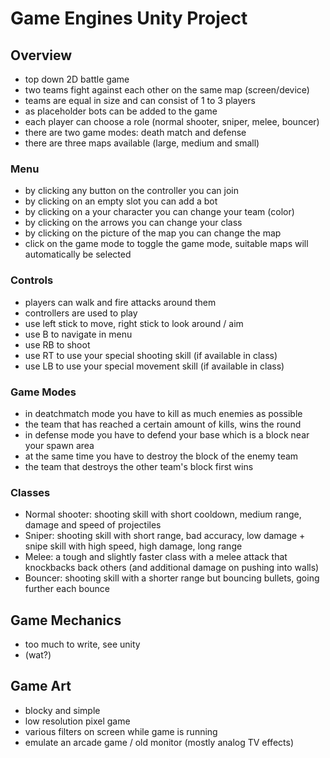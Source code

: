 # Game Engines Unity Project

## Overview

- top down 2D battle game
- two teams fight against each other on the same map (screen/device)
- teams are equal in size and can consist of 1 to 3 players
- as placeholder bots can be added to the game
- each player can choose a role (normal shooter, sniper, melee, bouncer)
- there are two game modes: death match and defense
- there are three maps available (large, medium and small)

### Menu

- by clicking any button on the controller you can join
- by clicking on an empty slot you can add a bot
- by clicking on a your character you can change your team (color)
- by clicking on the arrows you can change your class
- by clicking on the picture of the map you can change the map
- click on the game mode to toggle the game mode, suitable maps will automatically be selected

### Controls

- players can walk and fire attacks around them
- controllers are used to play
- use left stick to move, right stick to look around / aim
- use B to navigate in menu
- use RB to shoot
- use RT to use your special shooting skill (if available in class)
- use LB to use your special movement skill (if available in class)

### Game Modes

- in deatchmatch mode you have to kill as much enemies as possible
- the team that has reached a certain amount of kills, wins the round
- in defense mode you have to defend your base which is a block near your spawn area
- at the same time you have to destroy the block of the enemy team
- the team that destroys the other team's block first wins

### Classes

- Normal shooter: shooting skill with short cooldown, medium range, damage and speed of projectiles
- Sniper: shooting skill with short range, bad accuracy, low damage + snipe skill with high speed, high damage, long range
- Melee: a tough and slightly faster class with a melee attack that knockbacks back others (and additional damage on pushing into walls)
- Bouncer: shooting skill with a shorter range but bouncing bullets, going further each bounce

## Game Mechanics

- too much to write, see unity
- (wat?)

## Game Art

- blocky and simple
- low resolution pixel game
- various filters on screen while game is running
- emulate an arcade game / old monitor (mostly analog TV effects)